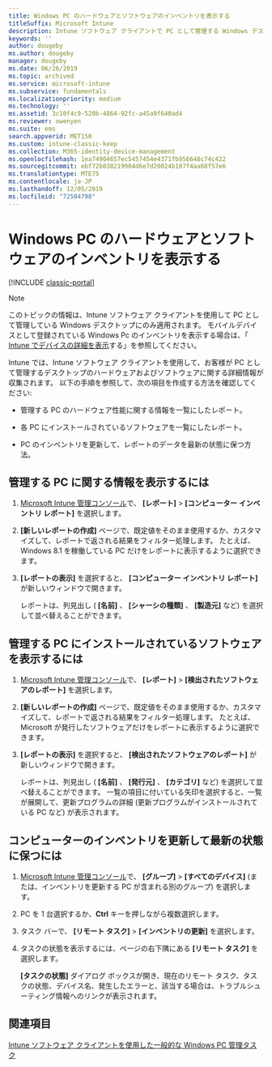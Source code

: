 ```yaml
---
title: Windows PC のハードウェアとソフトウェアのインベントリを表示する
titleSuffix: Microsoft Intune
description: Intune ソフトウェア クライアントで PC として管理する Windows デスクトップに関するハードウェアとソフトウェアの情報を表示する方法。
keywords: ''
author: dougeby
ms.author: dougeby
manager: dougeby
ms.date: 06/26/2019
ms.topic: archived
ms.service: microsoft-intune
ms.subservice: fundamentals
ms.localizationpriority: medium
ms.technology: ''
ms.assetid: 3c10f4c9-520b-4864-92fc-a45a9f640ad4
ms.reviewer: owenyen
ms.suite: ems
search.appverid: MET150
ms.custom: intune-classic-keep
ms.collection: M365-identity-device-management
ms.openlocfilehash: 1ea74904657ec5457454e4371fb956648c74c422
ms.sourcegitcommit: ebf72b038219904d6e7d20024b107f4aa68f57e6
ms.translationtype: MTE75
ms.contentlocale: ja-JP
ms.lasthandoff: 12/05/2019
ms.locfileid: "72504798"
---
```

# <a name="view-hardware-and-software-inventory-for-windows-pcs"></a>Windows PC のハードウェアとソフトウェアのインベントリを表示する

[!INCLUDE [classic-portal](../includes/classic-portal.md)]

> [!NOTE]
> このトピックの情報は、Intune ソフトウェア クライアントを使用して PC として管理している Windows デスクトップにのみ適用されます。 モバイルデバイスとして登録されている Windows Pc のインベントリを表示する場合は、「 [Intune でデバイスの詳細を表示](../remote-actions/device-inventory.md)する」を参照してください。

Intune では、Intune ソフトウェア クライアントを使用して、お客様が PC として管理するデスクトップのハードウェアおよびソフトウェアに関する詳細情報が収集されます。 以下の手順を参照して、次の項目を作成する方法を確認してください:

- 管理する PC のハードウェア性能に関する情報を一覧にしたレポート。

- 各 PC にインストールされているソフトウェアを一覧にしたレポート。

- PC のインベントリを更新して、レポートのデータを最新の状態に保つ方法。

## <a name="to-display-information-about-pcs-you-manage"></a>管理する PC に関する情報を表示するには

1. [Microsoft Intune 管理コンソール](https://manage.microsoft.com/)で、 **[レポート]** &gt; **[コンピューター インベントリ レポート]** を選択します。

2. **[新しいレポートの作成]** ページで、既定値をそのまま使用するか、カスタマイズして、レポートで返される結果をフィルター処理します。 たとえば、Windows 8.1 を稼働している PC だけをレポートに表示するように選択できます。

3. **[レポートの表示]** を選択すると、 **[コンピューター インベントリ レポート]** が新しいウィンドウで開きます。

    レポートは、列見出し ( **[名前]** 、 **[シャーシの種類]** 、 **[製造元]** など) を選択して並べ替えることができます。

## <a name="to-display-software-installed-on-pcs-you-manage"></a>管理する PC にインストールされているソフトウェアを表示するには

1. [Microsoft Intune 管理コンソール](https://manage.microsoft.com/)で、 **[レポート]** &gt; **[検出されたソフトウェアのレポート]** を選択します。

2. **[新しいレポートの作成]** ページで、既定値をそのまま使用するか、カスタマイズして、レポートで返される結果をフィルター処理します。 たとえば、Microsoft が発行したソフトウェアだけをレポートに表示するように選択できます。

3. **[レポートの表示]** を選択すると、 **[検出されたソフトウェアのレポート]** が新しいウィンドウで開きます。

    レポートは、列見出し ( **[名前]** 、 **[発行元]** 、 **[カテゴリ]** など) を選択して並べ替えることができます。 一覧の項目に付いている矢印を選択すると、一覧が展開して、更新プログラムの詳細 (更新プログラムがインストールされている PC など) が表示されます。

## <a name="to-refresh-computer-inventory-to-ensure-it-is-current"></a>コンピューターのインベントリを更新して最新の状態に保つには

1. [Microsoft Intune 管理コンソール](https://manage.microsoft.com/)で、 **[グループ]** &gt; **[すべてのデバイス]** (または、インベントリを更新する PC が含まれる別のグループ) を選択します。

2. PC を 1 台選択するか、**Ctrl** キーを押しながら複数選択します。

3. タスク バーで、 **[リモート タスク]** &gt; **[インベントリの更新]** を選択します。

4. タスクの状態を表示するには、ページの右下隅にある **[リモート タスク]** を選択します。

    **[タスクの状態]** ダイアログ ボックスが開き、現在のリモート タスク、タスクの状態、デバイス名、発生したエラーと、該当する場合は、トラブルシューティング情報へのリンクが表示されます。

## <a name="see-also"></a>関連項目

[Intune ソフトウェア クライアントを使用した一般的な Windows PC 管理タスク](common-windows-pc-management-tasks-with-the-microsoft-intune-computer-client.md)
